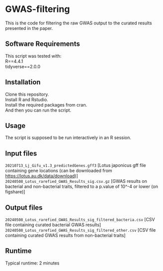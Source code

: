 # GWAS-filtering

This is the code for filtering the raw GWAS output to the curated results presented in the paper.

## Software Requirements

This script was tested with:  
R==4.4.1  
tidyverse==2.0.0

## Installation

Clone this repository.  
Install R and Rstudio.  
Install the required packages from cran.  
And then you can run the script.

## Usage

The script is supposed to be run interactively in an R session.

## Input files

`20210713_Lj_Gifu_v1.3_predictedGenes.gff3` [Lotus japonicus gff file containing gene locations (can be downloaded from https://lotus.au.dk/data/download)]  
`20240508_Lotus_rarefied_GWAS_Results_sig.csv.gz` [GWAS results on bacterial and non-bacterial traits, filtered to a p.value of 10^-4 or lower (on figshare)]

## Output files

`20240508_Lotus_rarefied_GWAS_Results_sig_filtered_bacteria.csv` [CSV file containing curated bacterial GWAS results]  
`20240508_Lotus_rarefied_GWAS_Results_sig_filtered_other.csv` [CSV file containing curated GWAS results from non-bacterial traits]


## Runtime
Typical runtime: 2 minutes
